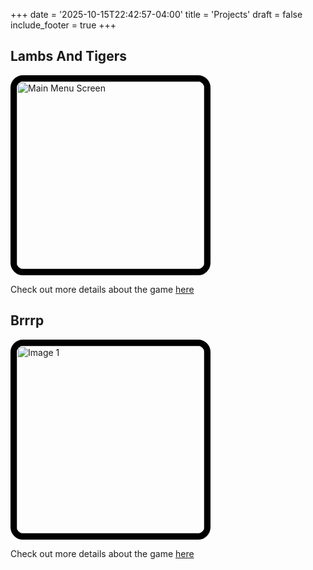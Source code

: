 +++
date = '2025-10-15T22:42:57-04:00'
title = 'Projects'
draft = false
include_footer = true
+++

## Lambs And Tigers

<img src="../../images/illustrations/mockups/LambsAndTigers-img-1.jpg" style="border-width: 10px; border-radius: 20px; border-color: black; border-style: solid; margin-right: 10px; width: 300px;" alt="Main Menu Screen">

Check out more details about the game [here](../../projects/lambs-and-tigers)

## Brrrp


<img src="../../images/illustrations/mockups/Brrrp-img-1.jpeg" style="border-width: 10px; border-radius: 20px; border-color: black; border-style: solid; margin-right: 10px; width: 300px;" alt="Image 1">

Check out more details about the game [here](../../projects/brrrp)